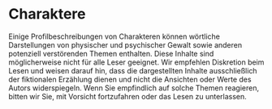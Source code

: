 # Charaktere

<primary-label ref="lore"/>

<warning>
Einige Profilbeschreibungen von Charakteren können wörtliche Darstellungen von physischer und psychischer Gewalt sowie
anderen potenziell verstörenden Themen enthalten. Diese Inhalte sind möglicherweise nicht für alle Leser geeignet. Wir
empfehlen Diskretion beim Lesen und weisen darauf hin, dass die dargestellten Inhalte ausschließlich der fiktionalen
Erzählung dienen und nicht die Ansichten oder Werte des Autors widerspiegeln. Wenn Sie empfindlich auf solche Themen
reagieren, bitten wir Sie, mit Vorsicht fortzufahren oder das Lesen zu unterlassen.
</warning>